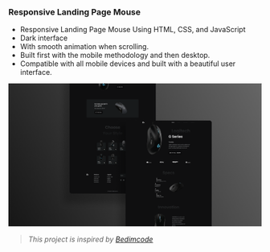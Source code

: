 ### Responsive Landing Page Mouse

- Responsive Landing Page Mouse Using HTML, CSS, and JavaScript
- Dark interface
- With smooth animation when scrolling.
- Built first with the mobile methodology and then desktop.
- Compatible with all mobile devices and built with a beautiful user interface.

![preview img](/preview.png)
> *This project is inspired by [Bedimcode](https://github.com/bedimcode)*
